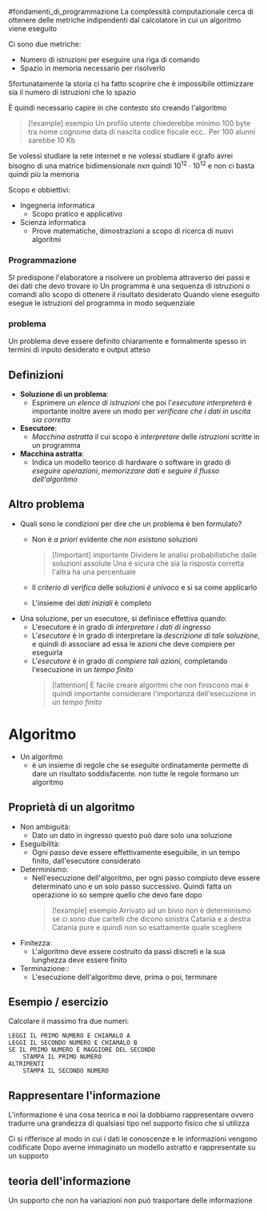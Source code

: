 #fondamenti_di_programmazione
La complessità computazionale cerca di ottenere delle metriche indipendenti dal calcolatore in cui un algoritmo viene eseguito

Ci sono due metriche:
- Numero di istruzioni per eseguire una riga di comando
- Spazio in memoria necessario per risolverlo

Sfortunatamente la storia ci ha fatto scoprire che è impossibile ottimizzare sia il numero di istruzioni che lo spazio

È quindi necessario capire in che contesto sto creando l'algoritmo

> [!example] esempio
> Un profilo utente chiederebbe minimo 100 byte tra nome cognome data di nascita codice fiscale ecc..
> Per 100 alunni sarebbe 10 Kb


Se volessi studiare la rete internet e ne volessi studiare il grafo avrei bisogno di una matrice bidimensionale $nxn$ quindi $10^{12}\cdot10^{12}$ e non ci basta quindi più la memoria

Scopo e obbiettivi:
- Ingegneria informatica
	- Scopo pratico e applicativo
- Scienza informatica
	- Prove matematiche, dimostrazioni a scopo di ricerca di nuovi algoritmi

### Programmazione
SI predispone l'elaboratore a risolvere un problema attraverso dei passi e dei dati che devo trovare io
Un programma è una sequenza di istruzioni o comandi allo scopo di ottenere il risultato desiderato
Quando viene eseguito esegue le istruzioni del programma in modo sequenziale

### problema
Un problema deve essere definito chiaramente e formalmente spesso in termini di inputo desiderato e output atteso

## Definizioni
- **Soluzione di un problema**:
	 - Esprimere un *elenco di istruzioni* che poi l'*esecutore interpreterà* è importante inoltre avere un modo per *verificare che i dati in uscita sia corretta*
- **Esecutore**:
	- *Macchina astratta* il cui scopo è *interpretare* delle *istruzioni* scritte in un programma
- **Macchina astratta**:
	- Indica un modello teorico di hardware o software in grado di *eseguire operazioni*, *memorizzare dati* e *seguire il flusso dell'algoritmo*

## Altro problema
- Quali sono le condizioni per dire che un problema è ben formulato?
	- Non è *a priori* evidente che *non esistono* soluzioni
	  >[!important] importante
	  >Dividere le analisi probabilistiche dalle soluzioni assolute
	  >Una è sicura che sia la risposta corretta l'altra ha una percentuale
	  
	  
	- Il *criterio di verifica* delle soluzioni *è univoco* e si sa come applicarlo
	- L'insieme dei *dati iniziali* è completo
- Una soluzione, per un esecutore, si definisce effettiva quando:
	- L'esecutore è in grado di *interpretare i dati di ingresso*
	- L'*esecutore* è in grado di interpretare la *descrizione di tale soluzione*, e quindi di associare ad essa le azioni che deve compiere per eseguirla
	- L'*esecutore* è in grado di *compiere tali azioni,* completando l'esecuzione in un *tempo finito*
	  > [!attention] 
	  > È facile creare algoritmi che non finiscono mai è quindi importante considerare l'importanza dell'esecuzione in un *tempo finito*
# Algoritmo
- Un algoritmo
	-  è un insieme di regole che se eseguite ordinatamente permette di dare un risultato soddisfacente. non tutte le regole formano un algoritmo

## Proprietà di un algoritmo
- Non ambiguità:
	-  Dato un dato in ingresso questo può dare solo una soluzione
- Eseguibilità:
	- Ogni passo deve essere effettivamente eseguibile, in un tempo finito, dall'esecutore considerato
- Determinismo:
	- Nell'esecuzione dell'algoritmo, per ogni passo compiuto deve essere determinato uno e un solo passo successivo. Quindi fatta un operazione io so sempre quello che devo fare dopo
	  > [!example] esempio
	  > Arrivato ad un bivio non è determinismo se ci sono due cartelli che dicono sinistra Catania e a destra Catania pure e quindi non so esattamente quale scegliere
- Finitezza:
	- L'algoritmo deve essere costruito da passi discreti e la sua lunghezza deve essere finito
- Terminazione::
	- L'esecuzione dell'algoritmo deve, prima o poi, terminare

## Esempio / esercizio
Calcolare il massimo fra due numeri:
```pseudo_codice
LEGGI IL PRIMO NUMERO E CHIAMALO A
LEGGI IL SECONDO NUMERO E CHIAMALO B
SE IL PRIMO NUMERO È MAGGIORE DEL SECONDO
	STAMPA IL PRIMO NUMERO
ALTRIMENTI
	STAMPA IL SECONDO NUMERO
```

## Rappresentare l'informazione
L'informazione è una cosa teorica e noi la dobbiamo rappresentare ovvero tradurre una grandezza di qualsiasi tipo nel supporto fisico che si utilizza

Ci si rifferisce al modo in cui i dati le conoscenze e le informazioni vengono codificate
Dopo averne immaginato un modello astratto e rappresentate su un supporto
## teoria dell'informazione
Un supporto che non ha variazioni non può trasportare delle informazione
